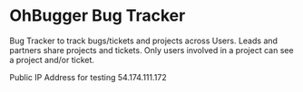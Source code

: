 # OhBugger Bug Tracker
Bug Tracker to track bugs/tickets and projects across Users.  Leads and partners share projects and tickets.  Only users involved in a project can see a project and/or ticket.


Public IP Address for testing 54.174.111.172
